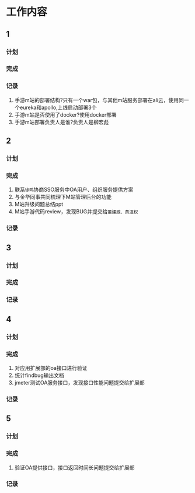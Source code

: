 # 工作内容

## 1

### 计划

### 完成

### 记录
1. 手游m站的部署结构?只有一个war包，与其他m站服务部署在ali云，使用同一个eureka和apollo,上线启动部署3个
2. 手游m站是否使用了docker?使用docker部署
3. 手游m站部署负责人是谁?负责人是柳宏彪

## 2

### 计划

### 完成
1. 联系`徐鸣`协商SSO服务中OA用户、组织服务提供方案
1. 与金华同事共同梳理下M站管理后台的功能
1. M站升级问题总结ppt
1. M站手游代码review，发现BUG并提交给`董建威、黄道权`

### 记录


## 3

### 计划

### 完成

### 记录

## 4

### 计划

### 完成
1. 对应用扩展部的oa接口进行验证
1. 统计findbug输出文档
1. jmeter测试OA服务接口，发现接口性能问题提交给扩展部

### 记录

## 5

### 计划

### 完成
1. 验证OA提供接口，接口返回时间长问题提交给扩展部

### 记录
